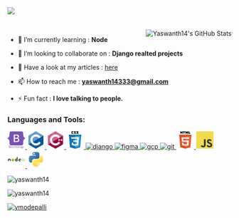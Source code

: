 

<img src="https://user-images.githubusercontent.com/73766693/164759554-a9c83b38-f504-463a-aeea-a299ab590d31.png">
<!-- 
<h1 align="center">Hi, I'm Yaswanth&ensp;<img src="programming.gif" alt="Computer man" style="width:48px;height:48px;"></h1> -->

<!-- <h3 align="center">web-development and problem-solving</h3> -->





<!-- <img align="right" alt="GIF" src="/devpic.gif?raw=true" width="400" height="300"/> -->

 
  <br><a href="https://awesome-github-stats.azurewebsites.net/index.html??cardType=github&theme=tokyonight">    <img align="right" alt="Yaswanth14's GitHub Stats" src="https://github-readme-stats.vercel.app/api?username=yaswanth14&show_icons=true&theme=tokyonight&locale=en" />  </a>

- 🌱 I’m currently learning : **Node**

- 👯 I’m looking to collaborate on : **Django realted projects**

- 📝 Have a look at my articles : [here](https://ymodepalli.hashnode.dev/)

- 📫 How to reach me : **yaswanth14333@gmail.com**

- ⚡ Fun fact : **I love talking to people.**



<h3 align="left">Languages and Tools:</h3>
<p align="left"> <a href="https://getbootstrap.com" target="_blank" rel="noreferrer"> <img src="https://raw.githubusercontent.com/devicons/devicon/master/icons/bootstrap/bootstrap-plain-wordmark.svg" alt="bootstrap" width="40" height="40"/> </a> <a href="https://www.cprogramming.com/" target="_blank" rel="noreferrer"> <img src="https://raw.githubusercontent.com/devicons/devicon/master/icons/c/c-original.svg" alt="c" width="40" height="40"/> </a> <a href="https://www.w3schools.com/cpp/" target="_blank" rel="noreferrer"> <img src="https://raw.githubusercontent.com/devicons/devicon/master/icons/cplusplus/cplusplus-original.svg" alt="cplusplus" width="40" height="40"/> </a> <a href="https://www.w3schools.com/css/" target="_blank" rel="noreferrer"> <img src="https://raw.githubusercontent.com/devicons/devicon/master/icons/css3/css3-original-wordmark.svg" alt="css3" width="40" height="40"/> </a> <a href="https://www.djangoproject.com/" target="_blank" rel="noreferrer"> <img src="https://studygyaan.com/wp-content/uploads/2021/12/CicamXxN_400x400-1.jpg" alt="django" width="40" height="40"/> </a> <a href="https://www.figma.com/" target="_blank" rel="noreferrer"> <img src="https://www.vectorlogo.zone/logos/figma/figma-icon.svg" alt="figma" width="40" height="40"/> </a> <a href="https://cloud.google.com" target="_blank" rel="noreferrer"> <img src="https://www.vectorlogo.zone/logos/google_cloud/google_cloud-icon.svg" alt="gcp" width="40" height="40"/> </a> <a href="https://git-scm.com/" target="_blank" rel="noreferrer"> <img src="https://www.vectorlogo.zone/logos/git-scm/git-scm-icon.svg" alt="git" width="40" height="40"/> </a> <a href="https://www.w3.org/html/" target="_blank" rel="noreferrer"> <img src="https://raw.githubusercontent.com/devicons/devicon/master/icons/html5/html5-original-wordmark.svg" alt="html5" width="40" height="40"/> </a> <a href="https://developer.mozilla.org/en-US/docs/Web/JavaScript" target="_blank" rel="noreferrer"> <img src="https://raw.githubusercontent.com/devicons/devicon/master/icons/javascript/javascript-original.svg" alt="javascript" width="40" height="40"/> </a> <a href="https://nodejs.org" target="_blank" rel="noreferrer"> <img src="https://raw.githubusercontent.com/devicons/devicon/master/icons/nodejs/nodejs-original-wordmark.svg" alt="nodejs" width="40" height="40"/> </a> <a href="https://www.python.org" target="_blank" rel="noreferrer"> <img src="https://raw.githubusercontent.com/devicons/devicon/master/icons/python/python-original.svg" alt="python" width="40" height="40"/> </a> </p>


<p><img src="https://github-readme-streak-stats.herokuapp.com/?user=yaswanth14&theme=dark" alt="yaswanth14" /></p>
</div>

<p align="left"> <img src="https://komarev.com/ghpvc/?username=yaswanth14&label=Profile%20views&color=0e75b6&style=flat" alt="yaswanth14" /> </p>

<p align="left"> <a href="https://twitter.com/ymodepalli" target="blank"><img src="https://img.shields.io/twitter/follow/ymodepalli?logo=twitter&style=for-the-badge" alt="ymodepalli" /></a> </p>
 


